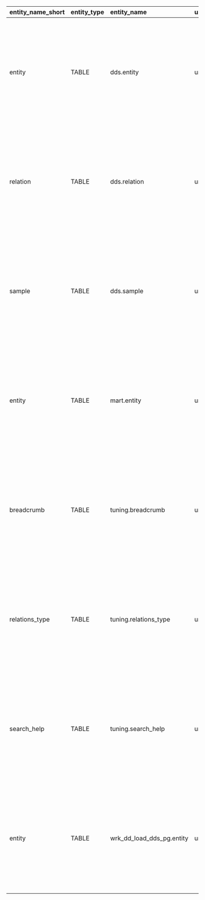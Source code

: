 | entity_name_short   | entity_type   | entity_name               | urn                                                      | json_data                                                              | search_data                                                                        | tables                                                                                                                                                                                                                  | json_system                                                                         |
|:--------------------|:--------------|:--------------------------|:---------------------------------------------------------|:-----------------------------------------------------------------------|:-----------------------------------------------------------------------------------|:------------------------------------------------------------------------------------------------------------------------------------------------------------------------------------------------------------------------|:------------------------------------------------------------------------------------|
| entity              | TABLE         | dds.entity                | urn:schema:postgres:pg:airflow:dds:entity                | {'estimated_rows': 11, 'table_size': 16384, 'full_table_size': 163840} | urn:schema:postgres:pg:airflow:dds:entity dds.entity                               | [{'columns': ['Key', 'Value'], 'data': [{'Key': 'Rows', 'Value': '11'}, {'Key': 'Data size', 'Value': '16.00 KB'}, {'Key': 'Total relation size', 'Value': '160.00 KB'}], 'header': 'General', 'display_headers': '0'}] | {'system_for_search': 'Postgres', 'type_for_search': 'Table', 'card_type': 'Table'} |
| relation            | TABLE         | dds.relation              | urn:schema:postgres:pg:airflow:dds:relation              | {'estimated_rows': 0, 'table_size': 8192, 'full_table_size': 57344}    | urn:schema:postgres:pg:airflow:dds:relation dds.relation                           | [{'columns': ['Key', 'Value'], 'data': [{'Key': 'Rows', 'Value': '0'}, {'Key': 'Data size', 'Value': '8.00 KB'}, {'Key': 'Total relation size', 'Value': '56.00 KB'}], 'header': 'General', 'display_headers': '0'}]    | {'system_for_search': 'Postgres', 'type_for_search': 'Table', 'card_type': 'Table'} |
| sample              | TABLE         | dds.sample                | urn:schema:postgres:pg:airflow:dds:sample                | {'estimated_rows': 0, 'table_size': 8192, 'full_table_size': 16384}    | urn:schema:postgres:pg:airflow:dds:sample dds.sample                               | [{'columns': ['Key', 'Value'], 'data': [{'Key': 'Rows', 'Value': '0'}, {'Key': 'Data size', 'Value': '8.00 KB'}, {'Key': 'Total relation size', 'Value': '16.00 KB'}], 'header': 'General', 'display_headers': '0'}]    | {'system_for_search': 'Postgres', 'type_for_search': 'Table', 'card_type': 'Table'} |
| entity              | TABLE         | mart.entity               | urn:schema:postgres:pg:airflow:mart:entity               | {'estimated_rows': 0, 'table_size': 8192, 'full_table_size': 8192}     | urn:schema:postgres:pg:airflow:mart:entity mart.entity                             | [{'columns': ['Key', 'Value'], 'data': [{'Key': 'Rows', 'Value': '0'}, {'Key': 'Data size', 'Value': '8.00 KB'}, {'Key': 'Total relation size', 'Value': '8.00 KB'}], 'header': 'General', 'display_headers': '0'}]     | {'system_for_search': 'Postgres', 'type_for_search': 'Table', 'card_type': 'Table'} |
| breadcrumb          | TABLE         | tuning.breadcrumb         | urn:schema:postgres:pg:airflow:tuning:breadcrumb         | {'estimated_rows': 0, 'table_size': 8192, 'full_table_size': 16384}    | urn:schema:postgres:pg:airflow:tuning:breadcrumb tuning.breadcrumb                 | [{'columns': ['Key', 'Value'], 'data': [{'Key': 'Rows', 'Value': '0'}, {'Key': 'Data size', 'Value': '8.00 KB'}, {'Key': 'Total relation size', 'Value': '16.00 KB'}], 'header': 'General', 'display_headers': '0'}]    | {'system_for_search': 'Postgres', 'type_for_search': 'Table', 'card_type': 'Table'} |
| relations_type      | TABLE         | tuning.relations_type     | urn:schema:postgres:pg:airflow:tuning:relations_type     | {'estimated_rows': 0, 'table_size': 8192, 'full_table_size': 8192}     | urn:schema:postgres:pg:airflow:tuning:relations_type tuning.relations_type         | [{'columns': ['Key', 'Value'], 'data': [{'Key': 'Rows', 'Value': '0'}, {'Key': 'Data size', 'Value': '8.00 KB'}, {'Key': 'Total relation size', 'Value': '8.00 KB'}], 'header': 'General', 'display_headers': '0'}]     | {'system_for_search': 'Postgres', 'type_for_search': 'Table', 'card_type': 'Table'} |
| search_help         | TABLE         | tuning.search_help        | urn:schema:postgres:pg:airflow:tuning:search_help        | {'estimated_rows': 0, 'table_size': 8192, 'full_table_size': 8192}     | urn:schema:postgres:pg:airflow:tuning:search_help tuning.search_help               | [{'columns': ['Key', 'Value'], 'data': [{'Key': 'Rows', 'Value': '0'}, {'Key': 'Data size', 'Value': '8.00 KB'}, {'Key': 'Total relation size', 'Value': '8.00 KB'}], 'header': 'General', 'display_headers': '0'}]     | {'system_for_search': 'Postgres', 'type_for_search': 'Table', 'card_type': 'Table'} |
| entity              | TABLE         | wrk_dd_load_dds_pg.entity | urn:schema:postgres:pg:airflow:wrk_dd_load_dds_pg:entity | {'estimated_rows': 0, 'table_size': 16384, 'full_table_size': 16384}   | urn:schema:postgres:pg:airflow:wrk_dd_load_dds_pg:entity wrk_dd_load_dds_pg.entity | [{'columns': ['Key', 'Value'], 'data': [{'Key': 'Rows', 'Value': '0'}, {'Key': 'Data size', 'Value': '16.00 KB'}, {'Key': 'Total relation size', 'Value': '16.00 KB'}], 'header': 'General', 'display_headers': '0'}]   | {'system_for_search': 'Postgres', 'type_for_search': 'Table', 'card_type': 'Table'} |